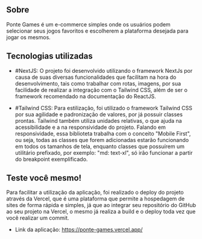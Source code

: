 ## Sobre

Ponte Games é um e-commerce simples onde os usuários podem selecionar seus jogos favoritos e escolherem a plataforma desejada para jogar os mesmos.
## Tecnologias utilizadas

- #NextJS: O projeto foi desenvolvido utilizando o framework NextJs por causa de suas diversas funcionalidades que facilitam na hora do desenvolvimento, 
tais como trabalhar com rotas, imagens, por sua facilidade de realizar a integração com o Tailwind CSS, além de ser o framework recomendado 
na documentação do ReactJS.

- #Tailwind CSS: Para estilização, foi utilizado o framework Tailwind CSS por sua agilidade e padronização de valores, por já possuir classes prontas.
Tailwind também utiliza unidades relativas, o que ajuda na acessibilidade e a na responsividade do projeto. Falando em responsividade,
essa biblioteta trabalha com o conceito "Mobile First", ou seja, todas as classes que forem adicionadas estarão funcionando em todos os tamanhos
de tela, enquanto classes que possuírem um utilitário prefixado, por exemplo: "md: text-xl", só irão funcionar a partir do breakpoint exemplificado.
## Teste você mesmo!

Para facilitar a utilização da aplicação, foi realizado o deploy do projeto através da Vercel, que é uma plataforma que permite a hospedagem 
de sites de forma rápida e simples, já que ao integrar seu repositório do GitHub ao seu projeto na Vercel, o mesmo já realiza a build e o deploy
toda vez que você realizar um commit.

- Link da aplicação: https://ponte-games.vercel.app/

